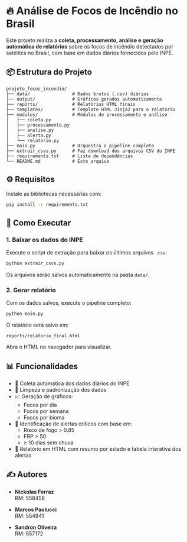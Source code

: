 # 🔥 Análise de Focos de Incêndio no Brasil

Este projeto realiza a **coleta, processamento, análise e geração automática de relatórios** sobre os focos de incêndio detectados por satélites no Brasil, com base em dados diários fornecidos pelo INPE.

## 📦 Estrutura do Projeto

```
projeto_focos_incendio/
├── data/                # Dados brutos (.csv) diários
├── output/              # Gráficos gerados automaticamente
├── reports/             # Relatórios HTML finais
├── templates/           # Template HTML Jinja2 para o relatório
├── modules/             # Módulos de processamento e análise
│   ├── coleta.py
│   ├── processamento.py
│   ├── analise.py
│   ├── alerta.py
│   └── relatorio.py
├── main.py              # Orquestra o pipeline completo
├── extrair_csvs.py      # Faz download dos arquivos CSV do INPE
├── requirements.txt     # Lista de dependências
└── README.md            # Este arquivo
```

## ⚙️ Requisitos

Instale as bibliotecas necessárias com:

```bash
pip install -r requirements.txt
```

## 🚀 Como Executar

### 1. Baixar os dados do INPE

Execute o script de extração para baixar os últimos arquivos `.csv`:

```bash
python extrair_csvs.py
```

Os arquivos serão salvos automaticamente na pasta `data/`.

### 2. Gerar relatório

Com os dados salvos, execute o pipeline completo:

```bash
python main.py
```

O relatório será salvo em:

```
reports/relatorio_final.html
```

Abra o HTML no navegador para visualizar.

## 📊 Funcionalidades

- 🔄 Coleta automática dos dados diários do INPE
- 🧼 Limpeza e padronização dos dados
- 📈 Geração de gráficos:
  - Focos por dia
  - Focos por semana
  - Focos por bioma
- 🚨 Identificação de alertas críticos com base em:
  - Risco de fogo > 0.85
  - FRP > 50
  - ≥ 10 dias sem chuva
- 📑 Relatório em HTML com resumo por estado e tabela interativa dos alertas

## ✍️ Autores

- **Nickolas Ferraz**  
  RM: 558458

- **Marcos Paolucci**  
  RM: 554941

- **Sandron Oliveira**  
  RM: 557172




